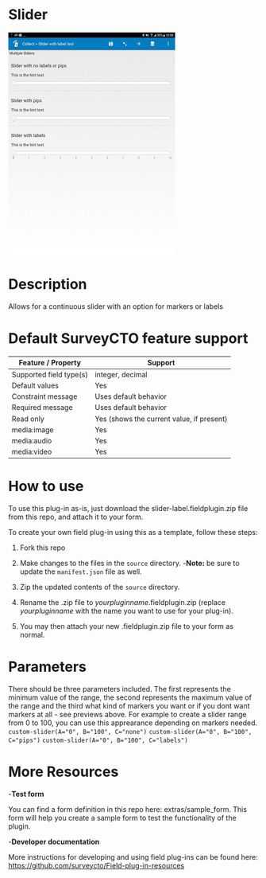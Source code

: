 # Slider
![Preview - slider with different markers](/extras/preview.jpg)


# Description
Allows for a continuous slider with an option for markers or labels

# Default SurveyCTO feature support

Feature / Property |	Support
------------------ |  ---------
Supported field type(s) |	integer, decimal
Default values	| Yes
Constraint message	| Uses default behavior
Required message | Uses default behavior
Read only	| Yes (shows the current value, if present)
media:image	| Yes
media:audio	| Yes
media:video	| Yes

# How to use
To use this plug-in as-is, just download the slider-label.fieldplugin.zip file from this repo, and attach it to your form.

To create your own field plug-in using this as a template, follow these steps:

1. Fork this repo

2. Make changes to the files in the `source` directory.
    -__Note:__ be sure to update the `manifest.json` file as well.
  
3. Zip the updated contents of the `source` directory.

4. Rename the .zip file to *yourpluginname*.fieldplugin.zip (replace *yourpluginname* with the name you want to use for your plug-in).

5. You may then attach your new .fieldplugin.zip file to your form as normal.

# Parameters
There should be three parameters included. The first represents the minimum value of the range, the second represents the maximum value of the range and the third what kind of markers you want or if you dont want markers at all - see previews above. For example to create a slider range from 0 to 100, you can use this apprearance depending on markers needed.
      `custom-slider(A="0", B="100", C="none")`
      `custom-slider(A="0", B="100", C="pips")`
      `custom-slider(A="0", B="100", C="labels")`

# More Resources
-__Test form__
 
 You can find a form definition in this repo here: extras/sample_form. This form will help you create a sample form to test the functionality of the plugin.

-__Developer documentation__

More instructions for developing and using field plug-ins can be found here: https://github.com/surveycto/Field-plug-in-resources
